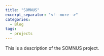 ```yaml
---
title: "SOMNUS"
excerpt_separator: "<!--more-->"
categories:
  - Blog
tags:
  - projects
---
```


This is a description of the SOMNUS project.
